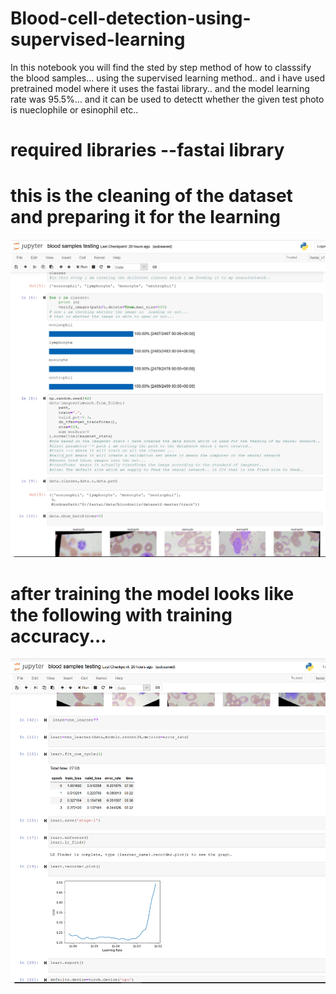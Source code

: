 # Blood-cell-detection-using-supervised-learning
In this notebook you will find the sted by step method of how  to classsify the blood samples... using the supervised learning method..
and i have used pretrained model where it uses the fastai library.. and the model learning rate was 95.5%... and it can be used to detectt 
whether the given test photo is nueclophile or esinophil etc..

# required libraries --fastai library
# this is the cleaning of the dataset and preparing it for the learning

![](images/cleaning.png)

# after training the model looks like the following with training accuracy...

![](images/learning.png)
